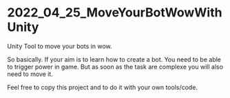 # 2022_04_25_MoveYourBotWowWithUnity
Unity Tool to move your bots in wow.


So basically. If your aim is to learn how to create a bot. You need to be able to trigger power in game.
But as soon as the task are complexe you will also need to move it.

Feel free to copy this project and to do it with your own tools/code.

